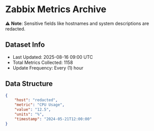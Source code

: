 # Zabbix Metrics Archive

⚠️ **Note**: Sensitive fields like hostnames and system descriptions are redacted.

## Dataset Info
- Last Updated: 2025-08-16 09:00 UTC
- Total Metrics Collected: 1158
- Update Frequency: Every (1) hour

## Data Structure
```json
{
    "host": "redacted",
    "metric": "CPU Usage",
    "value": "12.5",
    "units": "%",
    "timestamp": "2024-05-21T12:00:00"
}
```
